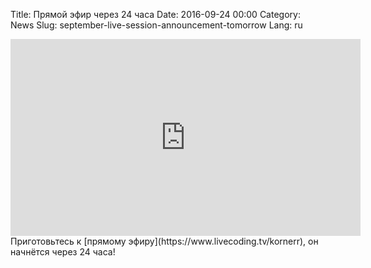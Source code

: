 Title: Прямой эфир через 24 часа
Date: 2016-09-24 00:00
Category: News
Slug: september-live-session-announcement-tomorrow
Lang: ru

<iframe width="560" height="315" src="https://www.youtube.com/embed/Fj4yHG-mV1U" frameborder="0" allowfullscreen></iframe>
Приготовьтесь к [прямому эфиру](https://www.livecoding.tv/kornerr), он начнётся через 24 часа!
